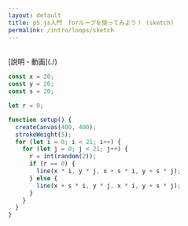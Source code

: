 ```yaml
---
layout: default
title: p5.js入門　forループを使ってみよう！ (sketch)
permalink: /intro/loops/sketch
---
```

<script src="sketch.js"></script>
<div id="p5js_div"></div>
<br />
[説明・動画](./)


```js
const x = 20;
const y = 20;
const s = 20;

let r = 0;

function setup() {
  createCanvas(400, 400);
  strokeWeight(5);
  for (let i = 0; i < 21; i++) {
    for (let j = 0; j < 21; j++) {
      r = int(random(2));
      if (r == 0) {
        line(x * i, y * j, x + s * i, y + s * j);
      } else {
        line(x + s * i, y * j, x * i, y + s * j);
      }
    }
  }
}
```
